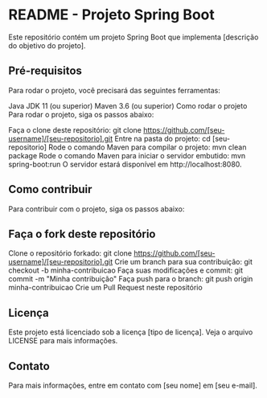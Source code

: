# README - Projeto Spring Boot
Este repositório contém um projeto Spring Boot que implementa [descrição do objetivo do projeto].

## Pré-requisitos
Para rodar o projeto, você precisará das seguintes ferramentas:

Java JDK 11 (ou superior)
Maven 3.6 (ou superior)
Como rodar o projeto
Para rodar o projeto, siga os passos abaixo:

Faça o clone deste repositório: git clone https://github.com/[seu-username]/[seu-repositorio].git
Entre na pasta do projeto: cd [seu-repositorio]
Rode o comando Maven para compilar o projeto: mvn clean package
Rode o comando Maven para iniciar o servidor embutido: mvn spring-boot:run
O servidor estará disponível em http://localhost:8080.

## Como contribuir
Para contribuir com o projeto, siga os passos abaixo:

## Faça o fork deste repositório
Clone o repositório forkado: git clone https://github.com/[seu-username]/[seu-repositorio].git
Crie um branch para sua contribuição: git checkout -b minha-contribuicao
Faça suas modificações e commit: git commit -m "Minha contribuição"
Faça push para o branch: git push origin minha-contribuicao
Crie um Pull Request neste repositório
## Licença
Este projeto está licenciado sob a licença [tipo de licença]. Veja o arquivo LICENSE para mais informações.

## Contato
Para mais informações, entre em contato com [seu nome] em [seu e-mail].
